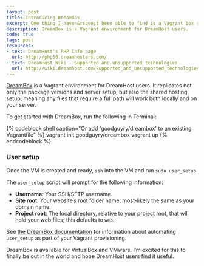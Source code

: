 ```yaml
---
layout: post
title: Introducing DreamBox
excerpt: One thing I haven&rsquo;t been able to find is a Vagrant box replicating the DreamHost shared hosting environment, so I made one.
description: DreamBox is a Vagrant environment for DreamHost users.
code: true
tags: post
resources:
- text: DreamHost's PHP Info page
  url: http://php56.dreamhosters.com/
- text: DreamHost Wiki - Supported and unsupported technologies
  url: http://wiki.dreamhost.com/Supported_and_unsupported_technologies
---
```


[DreamBox](https://atlas.hashicorp.com/goodguyry/boxes/dreambox) is a Vagrant environment for DreamHost users. It replicates not only the package versions and server setup, but also the shared hosting setup, meaning any files that require a full path will work both locally and on your server.

To get started with DreamBox, run the following in Terminal:

{% codeblock shell caption="Or add 'goodguyry/dreambox' to an existing Vagrantfile" %}
vagrant init goodguyry/dreambox
vagrant up
{% endcodeblock %}

### User setup

Once the VM is created and ready, `ssh` into the VM and run `sudo user_setup`.

The `user_setup` script will prompt for the following information:

- **Username**: Your SSH/SFTP username.
- **Site root**: Your website&rsquo;s root folder name, most-likely the same as your domain name.
- **Project root**: The local directory, relative to your project root, that will hold your web files; this defaults to <code class="path">web</code>.

See [the DreamBox documentation](https://github.com/goodguyry/dreambox) for information about automating `user_setup` as part of your Vagrant provisioning.

DreamBox is available for VirtualBox and VMware. I&rsquo;m excited for this to finally be out in the world and hope DreamHost users find it useful.

